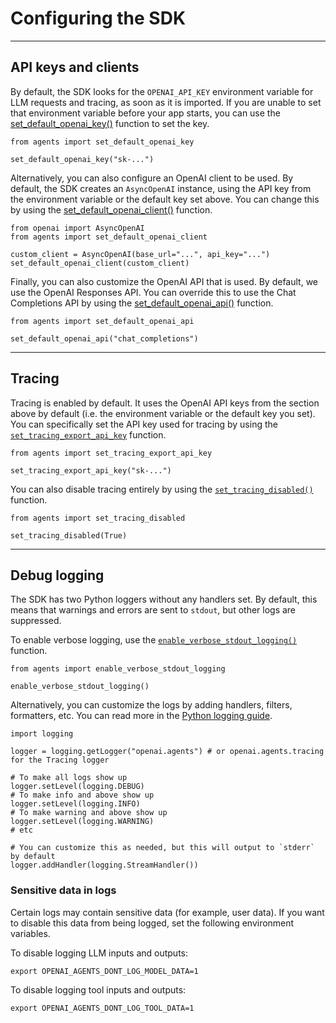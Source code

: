 # Configuring the SDK

---

## API keys and clients

By default, the SDK looks for the `OPENAI_API_KEY` environment variable for LLM requests and tracing, as soon as it is imported. If you are unable to set that environment variable before your app starts, you can use the [set_default_openai_key()](../ref/#agents.set_default_openai_key) function to set the key.

    from agents import set_default_openai_key

    set_default_openai_key("sk-...")

Alternatively, you can also configure an OpenAI client to be used. By default, the SDK creates an `AsyncOpenAI` instance, using the API key from the environment variable or the default key set above. You can change this by using the [set_default_openai_client()](../ref/#agents.set_default_openai_client) function.

    from openai import AsyncOpenAI
    from agents import set_default_openai_client

    custom_client = AsyncOpenAI(base_url="...", api_key="...")
    set_default_openai_client(custom_client)

Finally, you can also customize the OpenAI API that is used. By default, we use the OpenAI Responses API. You can override this to use the Chat Completions API by using the [set_default_openai_api()](../ref/#agents.set_default_openai_api) function.

    from agents import set_default_openai_api

    set_default_openai_api("chat_completions")

---

## Tracing

Tracing is enabled by default. It uses the OpenAI API keys from the section above by default (i.e. the environment variable or the default key you set). You can specifically set the API key used for tracing by using the [`set_tracing_export_api_key`](../ref/#agents.set_tracing_export_api_key) function.

    from agents import set_tracing_export_api_key

    set_tracing_export_api_key("sk-...")

You can also disable tracing entirely by using the [`set_tracing_disabled()`](../ref/#agents.set_tracing.set_tracing_disabled) function.

    from agents import set_tracing_disabled

    set_tracing_disabled(True)

---

## Debug logging

The SDK has two Python loggers without any handlers set. By default, this means that warnings and errors are sent to `stdout`, but other logs are suppressed.

To enable verbose logging, use the [`enable_verbose_stdout_logging()`](../ref/#agents.enable_verbose_stdout_logging) function.

    from agents import enable_verbose_stdout_logging

    enable_verbose_stdout_logging()

Alternatively, you can customize the logs by adding handlers, filters, formatters, etc. You can read more in the [Python logging guide](https://docs.python.org/3/howto/logging.html).

    import logging

    logger = logging.getLogger("openai.agents") # or openai.agents.tracing for the Tracing logger

    # To make all logs show up
    logger.setLevel(logging.DEBUG)
    # To make info and above show up
    logger.setLevel(logging.INFO)
    # To make warning and above show up
    logger.setLevel(logging.WARNING)
    # etc

    # You can customize this as needed, but this will output to `stderr` by default
    logger.addHandler(logging.StreamHandler())

### Sensitive data in logs

Certain logs may contain sensitive data (for example, user data). If you want to disable this data from being logged, set the following environment variables.

To disable logging LLM inputs and outputs:

    export OPENAI_AGENTS_DONT_LOG_MODEL_DATA=1

To disable logging tool inputs and outputs:

    export OPENAI_AGENTS_DONT_LOG_TOOL_DATA=1